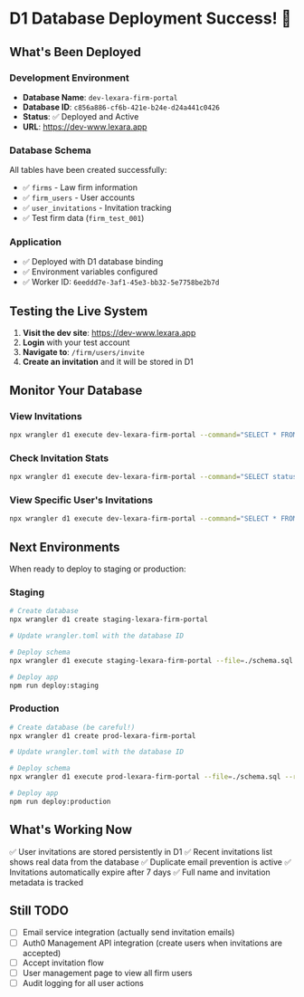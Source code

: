 # D1 Database Deployment Success! 🎉

## What's Been Deployed

### Development Environment
- **Database Name**: `dev-lexara-firm-portal`
- **Database ID**: `c856a886-cf6b-421e-b24e-d24a441c0426`
- **Status**: ✅ Deployed and Active
- **URL**: https://dev-www.lexara.app

### Database Schema
All tables have been created successfully:
- ✅ `firms` - Law firm information
- ✅ `firm_users` - User accounts
- ✅ `user_invitations` - Invitation tracking
- ✅ Test firm data (`firm_test_001`)

### Application
- ✅ Deployed with D1 database binding
- ✅ Environment variables configured
- ✅ Worker ID: `6eeddd7e-3af1-45e3-bb32-5e7758be2b7d`

## Testing the Live System

1. **Visit the dev site**: https://dev-www.lexara.app
2. **Login** with your test account
3. **Navigate to**: `/firm/users/invite`
4. **Create an invitation** and it will be stored in D1

## Monitor Your Database

### View Invitations
```bash
npx wrangler d1 execute dev-lexara-firm-portal --command="SELECT * FROM user_invitations ORDER BY created_at DESC;" --remote
```

### Check Invitation Stats
```bash
npx wrangler d1 execute dev-lexara-firm-portal --command="SELECT status, COUNT(*) as count FROM user_invitations GROUP BY status;" --remote
```

### View Specific User's Invitations
```bash
npx wrangler d1 execute dev-lexara-firm-portal --command="SELECT * FROM user_invitations WHERE invited_by='your-email@example.com';" --remote
```

## Next Environments

When ready to deploy to staging or production:

### Staging
```bash
# Create database
npx wrangler d1 create staging-lexara-firm-portal

# Update wrangler.toml with the database ID

# Deploy schema
npx wrangler d1 execute staging-lexara-firm-portal --file=./schema.sql --remote

# Deploy app
npm run deploy:staging
```

### Production
```bash
# Create database (be careful!)
npx wrangler d1 create prod-lexara-firm-portal

# Update wrangler.toml with the database ID

# Deploy schema
npx wrangler d1 execute prod-lexara-firm-portal --file=./schema.sql --remote

# Deploy app
npm run deploy:production
```

## What's Working Now

✅ User invitations are stored persistently in D1
✅ Recent invitations list shows real data from the database
✅ Duplicate email prevention is active
✅ Invitations automatically expire after 7 days
✅ Full name and invitation metadata is tracked

## Still TODO

- [ ] Email service integration (actually send invitation emails)
- [ ] Auth0 Management API integration (create users when invitations are accepted)
- [ ] Accept invitation flow
- [ ] User management page to view all firm users
- [ ] Audit logging for all user actions